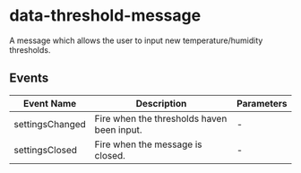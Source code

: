 # data-threshold-message

A message which allows the user to input new temperature/humidity thresholds.

## Events

<!-- @vuese:data-threshold-message:events:start -->
|Event Name|Description|Parameters|
|---|---|---|
|settingsChanged|Fire when the thresholds haven been input.|-|
|settingsClosed|Fire when the message is closed.|-|

<!-- @vuese:data-threshold-message:events:end -->


